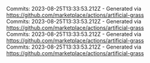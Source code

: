 Commits: 2023-08-25T13:33:53.212Z - Generated via https://github.com/marketplace/actions/artificial-grass
<br>
Commits: 2023-08-25T13:33:53.212Z - Generated via https://github.com/marketplace/actions/artificial-grass
<br>
Commits: 2023-08-25T13:33:53.212Z - Generated via https://github.com/marketplace/actions/artificial-grass
<br>
Commits: 2023-08-25T13:33:53.212Z - Generated via https://github.com/marketplace/actions/artificial-grass
<br>

